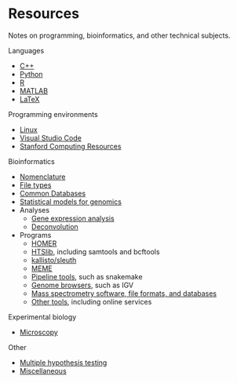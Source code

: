 # Resources

Notes on programming, bioinformatics, and other technical subjects.

Languages
- [C++](./C++.md)
- [Python](./Python.md)
- [R](./R.md)
- [MATLAB](./MATLAB.md)
- [LaTeX](./latex.md)

Programming environments
- [Linux](./linux.md)
- [Visual Studio Code](./vscode.md)
- [Stanford Computing Resources](./computingStanford.md)

Bioinformatics
- [Nomenclature](./bioinformatics/nomenclature.md)
- [File types](./bioinformatics/files.md)
- [Common Databases](./bioinformatics/data.md)
- [Statistical models for genomics](./bioinformatics/models.md)
- Analyses
  - [Gene expression analysis](./bioinformatics/gene_expression_analysis.md)
  - [Deconvolution](./bioinformatics/deconvolution.md)
- Programs
  - [HOMER](./bioinformatics/homer.md)
  - [HTSlib](./bioinformatics/htslib.md), including samtools and bcftools
  - [kallisto/sleuth](./bioinformatics/kallisto-sleuth.md)
  - [MEME](./bioinformatics/meme.md)
  - [Pipeline tools](./bioinformatics/pipelines.md), such as snakemake
  - [Genome browsers](./bioinformatics/genome_browsers.md), such as IGV
  - [Mass spectrometry software, file formats, and databases](./bioinformatics/mass_spectrometry.md)
  - [Other tools](./bioinformatics/other_tools.md), including online services

Experimental biology
- [Microscopy](./experimental_biology/microscopy.md)

Other
- [Multiple hypothesis testing](./stats.md)
- [Miscellaneous](./misc.md)
